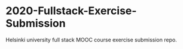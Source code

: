 # 2020-Fullstack-Exercise-Submission
Helsinki university full stack MOOC course exercise submission repo.
